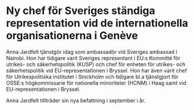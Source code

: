 # Ny chef för Sveriges ständiga representation vid de internationella organisationerna i Genève

Anna Jardfelt tjänstgör idag som ambassadör vid Sveriges ambassad i Nairobi. Hon har tidigare varit Sveriges representant i EU:s Kommitté för utrikes- och säkerhetspolitik (KUSP) och chef för enheten för utrikes- och säkerhetspolitik vid EU-representationen i Bryssel. Hon har även varit chef för Utrikespolitiska institutet i Stockholm och tidigare bl.a tjänstgjort för OSSE:s högkommissarie för nationella minoriteter (HCNM) i Haag samt vid EU-representationen i Bryssel.

Anna Jardfelt tillträder sin nya befattning i september i år.
